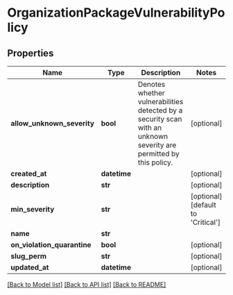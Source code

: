 # OrganizationPackageVulnerabilityPolicy

## Properties
Name | Type | Description | Notes
------------ | ------------- | ------------- | -------------
**allow_unknown_severity** | **bool** | Denotes whether vulnerabilities detected by a security scan with an unknown severity are permitted by this policy. | [optional] 
**created_at** | **datetime** |  | [optional] 
**description** | **str** |  | [optional] 
**min_severity** | **str** |  | [optional] [default to 'Critical']
**name** | **str** |  | 
**on_violation_quarantine** | **bool** |  | [optional] 
**slug_perm** | **str** |  | [optional] 
**updated_at** | **datetime** |  | [optional] 

[[Back to Model list]](../README.md#documentation-for-models) [[Back to API list]](../README.md#documentation-for-api-endpoints) [[Back to README]](../README.md)


